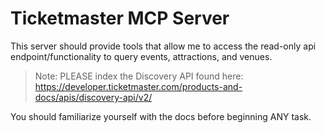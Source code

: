# Ticketmaster MCP Server

This server should provide tools that allow me to access the read-only api endpoint/functionality to query events, attractions, and venues.

> Note: PLEASE index the Discovery API found here: https://developer.ticketmaster.com/products-and-docs/apis/discovery-api/v2/

You should familiarize yourself with the docs before beginning ANY task.
